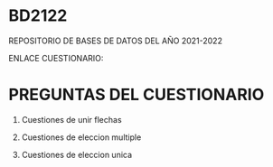 # BD2122
REPOSITORIO DE BASES DE DATOS DEL AÑO 2021-2022

ENLACE CUESTIONARIO:

# PREGUNTAS DEL CUESTIONARIO

1. Cuestiones de unir flechas

2. Cuestiones de eleccion multiple

3. Cuestiones de eleccion unica